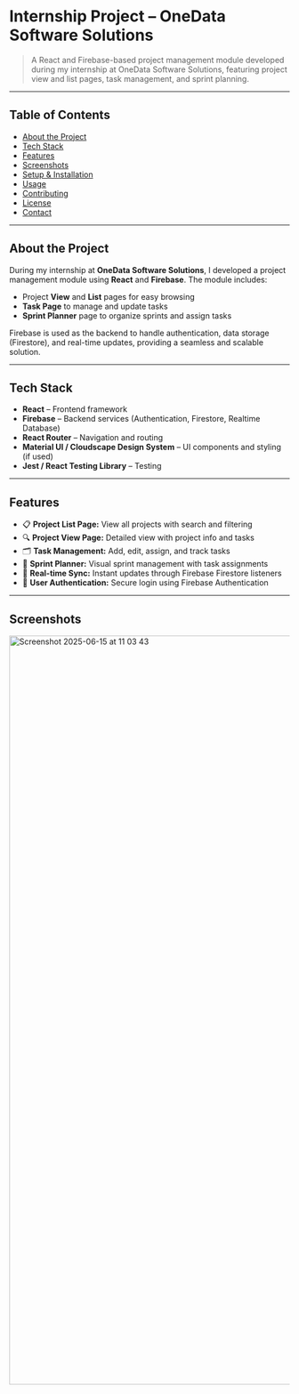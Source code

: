 # Internship Project – OneData Software Solutions

> A React and Firebase-based project management module developed during my internship at OneData Software Solutions, featuring project view and list pages, task management, and sprint planning.

---

## Table of Contents

- [About the Project](#about-the-project)
- [Tech Stack](#tech-stack)
- [Features](#features)
- [Screenshots](#screenshots)
- [Setup & Installation](#setup--installation)
- [Usage](#usage)
- [Contributing](#contributing)
- [License](#license)
- [Contact](#contact)

---

## About the Project

During my internship at **OneData Software Solutions**, I developed a project management module using **React** and **Firebase**. The module includes:

- Project **View** and **List** pages for easy browsing  
- **Task Page** to manage and update tasks  
- **Sprint Planner** page to organize sprints and assign tasks  

Firebase is used as the backend to handle authentication, data storage (Firestore), and real-time updates, providing a seamless and scalable solution.

---

## Tech Stack

- **React** – Frontend framework  
- **Firebase** – Backend services (Authentication, Firestore, Realtime Database)  
- **React Router** – Navigation and routing  
- **Material UI / Cloudscape Design System** – UI components and styling (if used)  
- **Jest / React Testing Library** – Testing  

---

## Features

- 📋 **Project List Page:** View all projects with search and filtering  
- 🔍 **Project View Page:** Detailed view with project info and tasks  
- 🗂️ **Task Management:** Add, edit, assign, and track tasks  
- 📅 **Sprint Planner:** Visual sprint management with task assignments  
- 🔄 **Real-time Sync:** Instant updates through Firebase Firestore listeners  
- 🔐 **User Authentication:** Secure login using Firebase Authentication  

---

## Screenshots

<img width="1347" alt="Screenshot 2025-06-15 at 11 03 43" src="https://github.com/user-attachments/assets/f5b4383a-171f-4d59-ab0a-a1da0fc730a9" />





